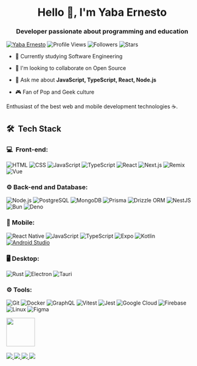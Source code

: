 <h1 align="center">Hello 👋, I'm Yaba Ernesto</h1>
<h3 align="center">Developer passionate about programming and education</h3>

[![Yaba Ernesto](https://img.shields.io/badge/Yaba-Ernesto-<COLOR>.svg)](https://shields.io/)
![Profile Views](https://komarev.com/ghpvc/?username=yabaernesto&color=yellow)
![Followers](https://img.shields.io/github/followers/yabaernesto) 
![Stars](https://img.shields.io/github/stars/yabaernesto?label=Profile%20Stars&logo=Profile%20stars&logoColor=g) 

- 🌱 Currently studying Software Engineering

- 👯 I'm looking to collaborate on Open Source

- 💬 Ask me about **JavaScript, TypeScript, React, Node.js**

- 🎮 Fan of Pop and Geek culture

<p>Enthusiast of the best web and mobile development technologies ☕.</p>

<h2> 🛠 &nbsp;Tech Stack</h2>
<h3>💻 &nbsp;Front-end:</h3>

![HTML](https://img.shields.io/badge/-HTML5-333333?style=flat&logo=html5&logoColor=E34F26)
![CSS](https://img.shields.io/badge/-CSS3-333333?style=flat&logo=css3&logoColor=1572B6)
![JavaScript](https://img.shields.io/badge/-JavaScript-333333?style=flat&logo=javascript&logoColor=F7DF1E)
![TypeScript](https://img.shields.io/badge/-TypeScript-333333?style=flat&logo=typescript&logoColor=3178C6)
![React](https://img.shields.io/badge/-React-333333?style=flat&logo=react&logoColor=61DAFB)
![Next.js](https://img.shields.io/badge/-Next.js-333333?style=flat&logo=next.js&logoColor=white)
![Remix](https://img.shields.io/badge/-Remix-333333?style=flat&logo=remix&logoColor=white)
![Vue](https://img.shields.io/badge/-Vue.js-333333?style=flat&logo=vue.js&logoColor=4FC08D)

<h3>⚙️ Back-end and Database:</h3>

![Node.js](https://img.shields.io/badge/-Node.js-333333?style=flat&logo=node.js&logoColor=339933)
![PostgreSQL](https://img.shields.io/badge/-PostgreSQL-333333?style=flat&logo=postgresql&logoColor=4169E1)
![MongoDB](https://img.shields.io/badge/-MongoDB-333333?style=flat&logo=mongodb&logoColor=47A248)
![Prisma](https://img.shields.io/badge/-Prisma-333333?style=flat&logo=prisma&logoColor=2D3748)
![Drizzle ORM](https://img.shields.io/badge/-Drizzle%20ORM-333333?style=flat&logo=drizzle&logoColor=FFCC00)
![NestJS](https://img.shields.io/badge/-NestJS-333333?style=flat&logo=nestjs&logoColor=E0234E)
![Bun](https://img.shields.io/badge/-Bun-333333?style=flat&logo=bun&logoColor=white)
![Deno](https://img.shields.io/badge/-Deno-333333?style=flat&logo=deno&logoColor=white)

<h3>📱 Mobile:</h3>

![React Native](https://img.shields.io/badge/-React%20Native-333333?style=flat&logo=react&logoColor=61DAFB)
![JavaScript](https://img.shields.io/badge/-JavaScript-333333?style=flat&logo=javascript&logoColor=F7DF1E)
![TypeScript](https://img.shields.io/badge/-TypeScript-333333?style=flat&logo=typescript&logoColor=3178C6)
![Expo](https://img.shields.io/badge/-Expo-333333?style=flat&logo=expo&logoColor=000020)
![Kotlin](https://img.shields.io/badge/-Kotlin-333333?style=flat&logo=kotlin&logoColor=7F52FF)
[![Android Studio](https://img.shields.io/badge/-Android%20Studio-333333?logo=android%20studio&logoColor=3DDC84)](https://developer.android.com/studio)

<h3>🖥️ Desktop:</h3>

![Rust](https://img.shields.io/badge/-Rust-333333?style=flat&logo=rust&logoColor=E57324)
![Electron](https://img.shields.io/badge/-Electron-333333?style=flat&logo=electron&logoColor=47848F)
![Tauri](https://img.shields.io/badge/-Tauri-333333?style=flat&logo=tauri&logoColor=FFC131)

<h3>⚙️ Tools:</h3>

![Git](https://img.shields.io/badge/-Git-333333?style=flat&logo=git&logoColor=F05032)
![Docker](https://img.shields.io/badge/-Docker-333333?style=flat&logo=docker&logoColor=4169E1)
![GraphQL](https://img.shields.io/badge/-GraphQL-333333?style=flat&logo=graphql&logoColor=E535AB)
![Vitest](https://img.shields.io/badge/-Vitest-333333?style=flat&logo=vitest&logoColor=#FFD500)
![Jest](https://img.shields.io/badge/-Jest-333333?style=flat&logo=jest&logoColor=C21325)
![Google Cloud](https://img.shields.io/badge/-Google%20Cloud-333333?style=flat&logo=googlecloud)
![Firebase](https://img.shields.io/badge/-Firebase-333333?style=flat&logo=firebase&logoColor=FFCA28)
![Linux](https://img.shields.io/badge/-Linux-333333?style=flat&logo=linux&logoColor=000000)
![Figma](https://img.shields.io/badge/-Figma-333333?style=flat&logo=figma&logoColor=A259FF)

<img src="https://github.com/lassiecoder/lassiecoder/assets/17312616/cff18550-c17d-43ff-a3c0-4cee7dc8de01" width="75">&nbsp;

<div>
  <a href="mailto:yabaernesto@gmail.com">
    <img src="https://img.shields.io/badge/-Gmail-%23333?style=for-the-badge&logo=gmail&logoColor=white" target="_blank">
  </a>
  <a href="https://www.linkedin.com/in/yabaernesto/" target="_blank">
    <img src="https://img.shields.io/badge/-LinkedIn-%230077B5?style=for-the-badge&logo=linkedin&logoColor=white" target="_blank">
  </a> 
 	<a href="https://www.twitch.tv/yabaernesto" target="_blank">
    <img src="https://img.shields.io/badge/Twitch-9146FF?style=for-the-badge&logo=twitch&logoColor=white" target="_blank">
  </a>
  <a href="https://www.instagram.com/yaba.ernesto/" target="_blank">
    <img src="https://img.shields.io/badge/-Instagram-%23E4405F?style=for-the-badge&logo=instagram&logoColor=white">
  </a>
</div>

<!--
**yabaernesto/yabaernesto** is a ✨ _special_ ✨ repository because its `README.md` (this file) appears on your GitHub profile.

Here are some ideas to get you started:

- 🔭 I’m currently working on ...
- 🌱 I’m currently learning ...
- 👯 I’m looking to collaborate on ...
- 🤔 I’m looking for help with ...
- 💬 Ask me about ...
- 📫 How to reach me: ...
- 😄 Pronouns: ...
- ⚡ Fun fact: ...
-->
